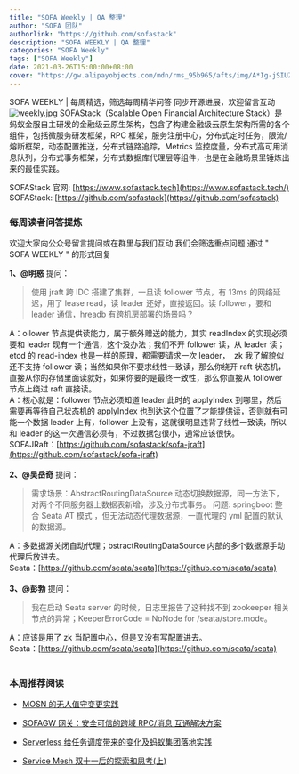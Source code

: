 ```yaml
---
title: "SOFA Weekly | QA 整理"
author: "SOFA 团队"
authorlink: "https://github.com/sofastack"
description: "SOFA WEEKLY | QA 整理"
categories: "SOFA Weekly"
tags: ["SOFA Weekly"]
date: 2021-03-26T15:00:00+08:00
cover: "https://gw.alipayobjects.com/mdn/rms_95b965/afts/img/A*Ig-jSIUZWx0AAAAAAAAAAAAAARQnAQ"
---
```

SOFA WEEKLY | 每周精选，筛选每周精华问答
同步开源进展，欢迎留言互动
![weekly.jpg](https://gw.alipayobjects.com/mdn/rms_95b965/afts/img/A*ARgKS6SuU7YAAAAAAAAAAAAAARQnAQ)
SOFAStack（Scalable Open Financial Architecture Stack）是蚂蚁金服自主研发的金融级云原生架构，包含了构建金融级云原生架构所需的各个组件，包括微服务研发框架，RPC 框架，服务注册中心，分布式定时任务，限流/熔断框架，动态配置推送，分布式链路追踪，Metrics 监控度量，分布式高可用消息队列，分布式事务框架，分布式数据库代理层等组件，也是在金融场景里锤炼出来的最佳实践。

SOFAStack 官网: [https://www.sofastack.tech](https://www.sofastack.tech/)
SOFAStack: [https://github.com/sofastack](https://github.com/sofastack)

### 每周读者问答提炼

欢迎大家向公众号留言提问或在群里与我们互动
我们会筛选重点问题
通过 " SOFA WEEKLY " 的形式回复

**1、@明惑** 提问：

> 使用 jraft 跨 IDC 搭建了集群，一旦读 follower 节点，有 13ms 的网络延迟，用了 lease read，读 leader 还好，直接返回。读 follower，要和 leader 通信，hreadb 有跨机房部署的场景吗？

A：ollower 节点提供读能力，属于额外赠送的能力，其实 readIndex 的实现必须要和 leader 现有一个通信，这个没办法；我们不开 follower 读，从 leader 读；etcd 的 read-index 也是一样的原理，都需要请求一次 leader，  zk 我了解貌似还不支持 follower 读；当然如果你不要求线性一致读，那么你绕开 raft 状态机，直接从你的存储里面读就好，如果你要的是最终一致性，那么你直接从 follower 节点上绕过 raft 直接读。</br>
A：核心就是：follower 节点必须知道 leader 此时的 applyIndex 到哪里，然后需要再等待自己状态机的 applyIndex 也到达这个位置了才能提供读，否则就有可能一个数据 leader 上有，follower 上没有，这就很明显违背了线性一致读，所以和 leader 的这一次通信必须有，不过数据包很小，通常应该很快。</br>
SOFAJRaft：[https://github.com/sofastack/sofa-jraft](https://github.com/sofastack/sofa-jraft)</br>
</br>
**2、@吴岳奇** 提问：

> 需求场景：AbstractRoutingDataSource 动态切换数据源，同一方法下，对两个不同服务器上数据表新增，涉及分布式事务。
问题: springboot 整合 Seata AT 模式 ，但无法动态代理数据源，一直代理的 yml 配置的默认的数据源。

A：多数据源关闭自动代理；bstractRoutingDataSource 内部的多个数据源手动代理后放进去。</br>
Seata：[https://github.com/seata/seata](https://github.com/seata/seata)</br>
</br>
**3、@彭勃** 提问：

> 我在启动 Seata server 的时候，日志里报告了这种找不到 zookeeper 相关节点的异常；KeeperErrorCode = NoNode for /seata/store.mode。

A：应该是用了 zk 当配置中心，但是又没有写配置进去。</br>
Seata：[https://github.com/seata/seata](https://github.com/seata/seata)</br>
</br>

### 本周推荐阅读

- [MOSN 的无人值守变更实践](http://mp.weixin.qq.com/s?__biz=MzUzMzU5Mjc1Nw==&mid=2247487479&idx=1&sn=e5972cbc1d8c04cff843380117158539&chksm=faa0e02dcdd7693b965e35014cfef4dc3be84e477e0c74694421658a2570162ad73883e7b054&scene=21)

- [SOFAGW 网关：安全可信的跨域 RPC/消息 互通解决方案](http://mp.weixin.qq.com/s?__biz=MzUzMzU5Mjc1Nw==&mid=2247487444&idx=1&sn=1d55a7c68e105f305198eae65f587e2e&chksm=faa0e00ecdd76918b5cf4b5f4102347581de6c6f5154551d57dabfbfe16b45309f021e150a6f&scene=21)

- [Serverless 给任务调度带来的变化及蚂蚁集团落地实践](http://mp.weixin.qq.com/s?__biz=MzUzMzU5Mjc1Nw==&mid=2247487387&idx=1&sn=aa5611c20ac32f5f58e12488f1285824&chksm=faa0e041cdd769575a8f5921fed99968277be197544ccd9246e2f1a675b7a275b42e07ac61de&scene=21)

- [Service Mesh 双十一后的探索和思考(上)](http://mp.weixin.qq.com/s?__biz=MzUzMzU5Mjc1Nw==&mid=2247487314&idx=1&sn=55a6a84986290888e15719446365c986&chksm=faa0e088cdd7699e2a2a4594850699713cbd698531dba1f7309f755375232560f8f758230a85&scene=21)
